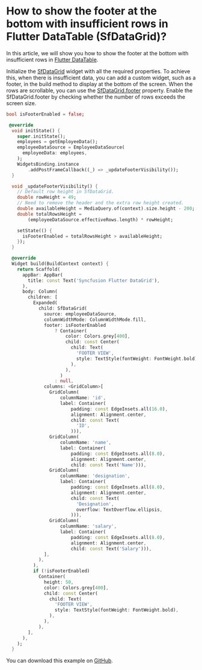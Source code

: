 # How to show the footer at the bottom with insufficient rows in Flutter DataTable (SfDataGrid)?

In this article, we will show you how to show the footer at the bottom with insufficient rows in [Flutter DataTable](https://www.syncfusion.com/flutter-widgets/flutter-datagrid).

Initialize the [SfDataGrid](https://pub.dev/documentation/syncfusion_flutter_datagrid/latest/datagrid/SfDataGrid-class.html) widget with all the required properties. To achieve this, when there is insufficient data, you can add a custom widget, such as a footer, in the build method to display at the bottom of the screen. When the rows are scrollable, you can use the [SfDataGrid.footer](https://pub.dev/documentation/syncfusion_flutter_datagrid/latest/datagrid/SfDataGrid/footer.html) property. Enable the SfDataGrid.footer by checking whether the number of rows exceeds the screen size.

```dart
bool isFooterEnabled = false;

 @override
  void initState() {
    super.initState();
    employees = getEmployeeData();
    employeeDataSource = EmployeeDataSource(
      employeeData: employees,
    );
    WidgetsBinding.instance
        .addPostFrameCallback((_) => _updateFooterVisibility());
  }

  void _updateFooterVisibility() {
    // Default row height in SfDataGrid.
    double rowHeight = 49;
    // Need to remove the header and the extra row height created.
    double availableHeight = MediaQuery.of(context).size.height - 200;
    double totalRowsHeight =
        (employeeDataSource.effectiveRows.length) * rowHeight;

    setState(() {
      isFooterEnabled = totalRowsHeight > availableHeight;
    });
  }

  @override
  Widget build(BuildContext context) {
    return Scaffold(
      appBar: AppBar(
        title: const Text('Syncfusion Flutter DataGrid'),
      ),
      body: Column(
        children: [
          Expanded(
            child: SfDataGrid(
              source: employeeDataSource,
              columnWidthMode: ColumnWidthMode.fill,
              footer: isFooterEnabled
                  ? Container(
                      color: Colors.grey[400],
                      child: const Center(
                        child: Text(
                          'FOOTER VIEW',
                          style: TextStyle(fontWeight: FontWeight.bold),
                        ),
                      ),
                    )
                  : null,
              columns: <GridColumn>[
                GridColumn(
                    columnName: 'id',
                    label: Container(
                        padding: const EdgeInsets.all(16.0),
                        alignment: Alignment.center,
                        child: const Text(
                          'ID',
                        ))),
                GridColumn(
                    columnName: 'name',
                    label: Container(
                        padding: const EdgeInsets.all(8.0),
                        alignment: Alignment.center,
                        child: const Text('Name'))),
                GridColumn(
                    columnName: 'designation',
                    label: Container(
                        padding: const EdgeInsets.all(8.0),
                        alignment: Alignment.center,
                        child: const Text(
                          'Designation',
                          overflow: TextOverflow.ellipsis,
                        ))),
                GridColumn(
                    columnName: 'salary',
                    label: Container(
                        padding: const EdgeInsets.all(8.0),
                        alignment: Alignment.center,
                        child: const Text('Salary'))),
              ],
            ),
          ),
          if (!isFooterEnabled)
            Container(
              height: 50,
              color: Colors.grey[400],
              child: const Center(
                child: Text(
                  'FOOTER VIEW',
                  style: TextStyle(fontWeight: FontWeight.bold),
                ),
              ),
            ),
        ],
      ),
    );
  }
```
You can download this example on [GitHub](https://github.com/SyncfusionExamples/How-to-show-the-footer-at-the-bottom-with-insufficient-rows-in-Flutter-DataTable).